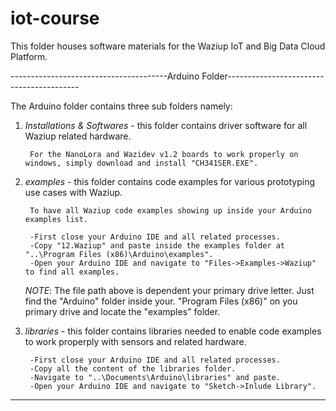 # iot-course
This folder houses software materials for the Waziup IoT and Big Data Cloud Platform.

---------------------------------------Arduino Folder-----------------------------------------

The Arduino folder contains three sub folders namely:

1. *Installations & Softwares* - this folder contains driver software for all Waziup related hardware.

		For the NanoLora and Wazidev v1.2 boards to work properly on windows, simply download and install "CH341SER.EXE".

2. *examples* - this folder contains code examples for various prototyping use cases with Waziup.

		To have all Waziup code examples showing up inside your Arduino examples list.

		-First close your Arduino IDE and all related processes.
		-Copy "12.Waziup" and paste inside the examples folder at "..\Program Files (x86)\Arduino\examples".
		-Open your Arduino IDE and navigate to "Files->Examples->Waziup" to find all examples.

	*NOTE*: The file path above is dependent your primary drive letter. Just find the "Arduino" folder inside your.
	"Program Files (x86)" on you primary drive and locate the "examples" folder.

3. *libraries* - this folder contains libraries needed to enable code examples to work properply with sensors and related hardware.

		-First close your Arduino IDE and all related processes.
		-Copy all the content of the libraries folder.
		-Navigate to "..\Documents\Arduino\libraries" and paste.
		-Open your Arduino IDE and navigate to "Sketch->Inlude Library".

----------------------------------------------------------------------------------------------